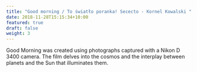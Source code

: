 ```yaml
---
title: "Good morning / To światło poranka! Sececto - Kornel Kowalski "
date: 2018-11-28T15:15:34+10:00
featured: true
draft: false
weight: 3
---
```

Good Morning was created  using photographs captured with a Nikon D 3400 camera. The film delves into the cosmos and the interplay between planets and the Sun that illuminates them.
